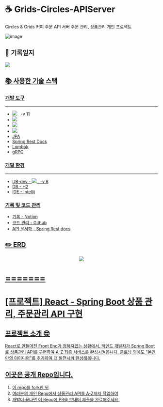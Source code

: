 
# ☕️ Grids-Circles-APIServer
Circles &amp; Grids 커피 주문 API 서버 주문 관리, 상품관리 개인 프로젝트  

![image](https://user-images.githubusercontent.com/71688432/196448603-13e7c1b5-eeb5-4021-a156-c000a411d7fc.png)


## 📝 기록일지  
<a href = "https://www.notion.so/Grids-Circles-3fd4a31e23524d78bad2e27a435ffe4d"> <img src="https://img.shields.io/badge/notion-000000?style=for-the-badge&logo=notion&logoColor=white"> 

## 📚 사용한 기술 스택 
  ### 개발 도구  
  ---
  - <img src="https://img.shields.io/badge/JAVA-007396?style=for-the-badge&logo=java&logoColor=white"> &nbsp; -v 11
  - <img src="https://img.shields.io/badge/springboot-6DB33F?style=for-the-badge&logo=springboot&logoColor=white"> 
  - <img src="https://img.shields.io/badge/springsecurity-6DB33F?style=for-the-badge&logo=springsecurity&logoColor=white"> 
  - <img src="https://img.shields.io/badge/react-61DAFB?style=for-the-badge&logo=react&logoColor=white"> 
  - JPA
  - Spring Rest Docs
  - Lombok
  - gRPC  
  
  ### 개발 환경  
  ---
  - DB-dev - <img src="https://img.shields.io/badge/mysql-4479A1?style=for-the-badge&logo=mysql&logoColor=white"> &nbsp; -v 8
  - DB - H2
  - IDE - Intellij  
  
  ### 기록 및 코드 관리
  - 기록 - Notion  
  - 코드 관리 - Github  
  - API 문서화 - Spring Rest docs  
  
## ✏️ ERD  
<p align = "center"><img src = "https://user-images.githubusercontent.com/71688432/196448092-13ff3c18-de9b-49b9-801b-37a06265b958.png"></p>

  
  
  
  
  


=======
=======
# [프로젝트] React - Spring Boot 상품 관리, 주문관리 API 구현
## 프로젝트 소개 😎
React로 만들어진 Front End가 정해져있는 상황에서,
백엔드 개발자가 Spring Boot로 상품관리 API를 구현하여 A-Z 최종 서비스를 완성시켜봅니다.
클로닝 외에도 "본인만의 아이디어"를 추가하여 더 발전시켜 완성해봅니다.

## 이곳은 공개 Repo입니다.
1. 이 repo를 fork한 뒤
2. 여러분의 개인 Repo에서 상품관리 API를 A-Z까지 작업하여 
3. 개발이 끝나면 이 Repo에 PR을 보내어 제출을 완료해주세요.

